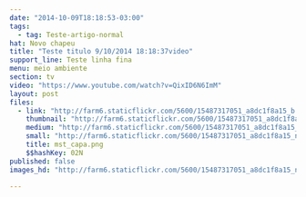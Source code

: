 ```yaml
---
date: "2014-10-09T18:18:53-03:00"
tags:
  - tag: Teste-artigo-normal
hat: Novo chapeu
title: "Teste titulo 9/10/2014 18:18:37video"
support_line: Teste linha fina
menu: meio ambiente
section: tv
video: "https://www.youtube.com/watch?v=QixID6N6ImM"
layout: post
files:
  - link: "http://farm6.staticflickr.com/5600/15487317051_a8dc1f8a15_b.jpg"
    thumbnail: "http://farm6.staticflickr.com/5600/15487317051_a8dc1f8a15_t.jpg"
    medium: "http://farm6.staticflickr.com/5600/15487317051_a8dc1f8a15_z.jpg"
    small: "http://farm6.staticflickr.com/5600/15487317051_a8dc1f8a15_n.jpg"
    title: mst_capa.png
    $$hashKey: 02N
published: false
images_hd: "http://farm6.staticflickr.com/5600/15487317051_a8dc1f8a15_n.jpg"

---
```

